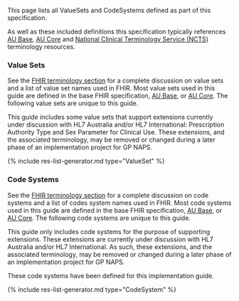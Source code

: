 
This page lists all ValueSets and CodeSystems defined as part of this specification. 

As well as these included definitions this specification typically references [AU Base](https://build.fhir.org/ig/hl7au/au-fhir-base/terminology.html), [AU Core](https://build.fhir.org/ig/hl7au/au-fhir-core/terminology.html) and [National Clinical Terminology Service (NCTS)](https://www.healthterminologies.gov.au/integration/R4/fhir) terminology resources. 

### Value Sets

See the [FHIR terminology section]({{site.data.fhir.path}}terminologies-systems.html) for a complete discussion on value sets and a list of value set names used in FHIR.  Most value sets used in this guide are defined in the base FHIR specification, [AU Base](https://build.fhir.org/ig/hl7au/au-fhir-base/terminology.html), or [AU Core](https://build.fhir.org/ig/hl7au/au-fhir-core/terminology.html). The following value sets are unique to this guide.

<p class="stu-note">This guide includes some value sets that support extensions currently under discussion with HL7 Australia and/or HL7 International: Prescription Authority Type and Sex Parameter for Clinical Use. These extensions, and the associated terminology, may be removed or changed during a later phase of an implementation project for GP NAPS.</p>

<!-- ================================================ -->
<!--  use this line to include an autogenerated list of all profiles and highlight new ones using the input/data/new_stuff.yml list.  Remove it if you would like to hand generate it -->

{% include res-list-generator.md type="ValueSet" %}

<!-- ================================================ -->

### Code Systems

See the [FHIR terminology section]({{site.data.fhir.path}}terminologies-systems.html) for a complete discussion on code systems and a list of codes system names used in FHIR.  Most code systems used in this guide are defined in the base FHIR specification, [AU Base](https://build.fhir.org/ig/hl7au/au-fhir-base/terminology.html), or [AU Core](https://build.fhir.org/ig/hl7au/au-fhir-core/terminology.html). The following code systems are unique to this guide.

<p class="stu-note">This guide only includes code systems for the purpose of supporting extensions. These extensions are currently under discussion with HL7 Australia and/or HL7 International. As such, these extensions, and the associated terminology, may be removed or changed during a later phase of an implementation project for GP NAPS.</p>


These code systems have been defined for this implementation guide.

<!-- ================================================ -->
<!--  use this line to include an autogenerated list of all profiles and highlight new ones using the input/data/new_stuff.yml list.  Remove it if you would like to hand generate it -->

{% include res-list-generator.md type="CodeSystem" %}

<!-- ================================================ -->




